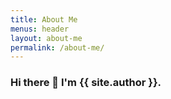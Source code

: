 ```yaml
---
title: About Me
menus: header
layout: about-me
permalink: /about-me/
---
```


### Hi there 👋  I'm {{ site.author }}. 
